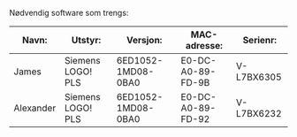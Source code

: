 Nødvendig software som trengs:

| Navn: |  Utstyr:      | Versjon:          | MAC-adresse:  |Serienr: |
|------------------|--------------------|-----------|----------------------------|----------- |
| James | Siemens LOGO! PLS | 6ED1052-1MD08-0BA0 | E0-DC-A0-89-FD-9B | V-L7BX6305 |
| Alexander | Siemens LOGO! PLS | 6ED1052-1MD08-0BA0 | E0-DC-A0-89-FD-92 | V-L7BX6232 |
